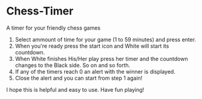 # Chess-Timer
A timer for your friendly chess games


1. Select ammount of time for your game (1 to 59 minutes) and press enter.
2. When you're ready press the start icon and White will start its countdown.
3. When White finishes His/Her play press her timer and the countdown changes to the Black side. So on and so forth.
4. If any of the timers reach 0 an alert with the winner is displayed.
5. Close the alert and you can start from step 1 again!

I hope this is helpful and easy to use. Have fun playing!
